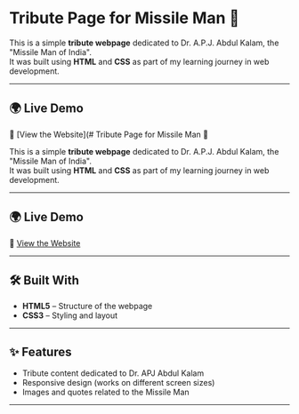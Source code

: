 # Tribute Page for Missile Man 🚀

This is a simple **tribute webpage** dedicated to Dr. A.P.J. Abdul Kalam, the "Missile Man of India".  
It was built using **HTML** and **CSS** as part of my learning journey in web development.

---

## 🌍 Live Demo
🔗 [View the Website](# Tribute Page for Missile Man 🚀

This is a simple **tribute webpage** dedicated to Dr. A.P.J. Abdul Kalam, the "Missile Man of India".  
It was built using **HTML** and **CSS** as part of my learning journey in web development.

---

## 🌍 Live Demo
🔗 [View the Website](https://sugeshan19.github.io/shop)

---


## 🛠️ Built With
- **HTML5** – Structure of the webpage  
- **CSS3** – Styling and layout  

---

## ✨ Features
- Tribute content dedicated to Dr. APJ Abdul Kalam  
- Responsive design (works on different screen sizes)  
- Images and quotes related to the Missile Man  

---

